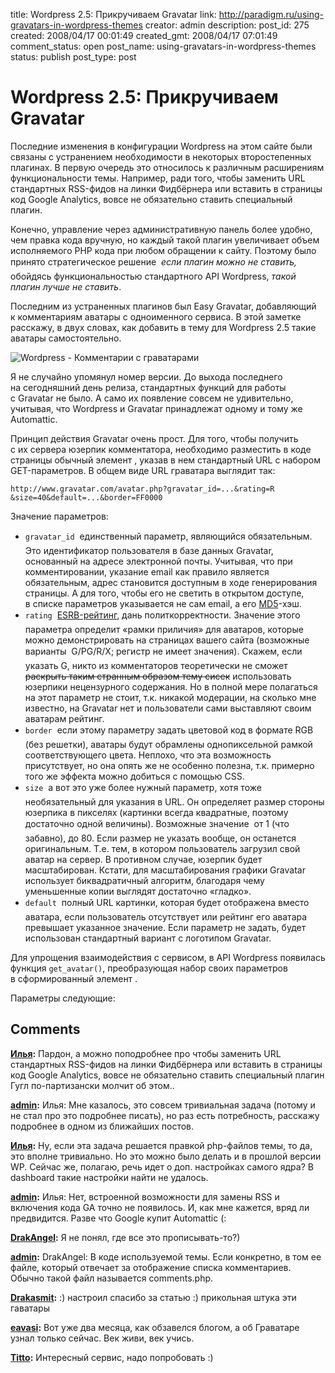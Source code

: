 title: Wordpress 2.5: Прикручиваем Gravatar
link: http://paradigm.ru/using-gravatars-in-wordpress-themes
creator: admin
description: 
post_id: 275
created: 2008/04/17 00:01:49
created_gmt: 2008/04/17 07:01:49
comment_status: open
post_name: using-gravatars-in-wordpress-themes
status: publish
post_type: post

# Wordpress 2.5: Прикручиваем Gravatar

Последние изменения в конфигурации Wordpress на этом сайте были связаны с устранением необходимости в некоторых второстепенных плагинах. В первую очередь это относилось к различным расширениям функциональности темы. Например, ради того, чтобы заменить URL стандартных RSS-фидов на линки Фидбёрнера или вставить в страницы код Google Analytics, вовсе не обязательно ставить специальный плагин.

Конечно, управление через административную панель более удобно, чем правка кода вручную, но каждый такой плагин увеличивает объем исполняемого PHP кода при любом обращении к сайту. Поэтому было принято стратегическое решение  _если плагин можно не ставить,_ обойдясь функциональностью стандартного API Wordpress, _такой плагин лучше не ставить_.

Последним из устраненных плагинов был Easy Gravatar, добавляющий к комментариям аватары с одноименного сервиса. В этой заметке расскажу, в двух словах, как добавить в тему для Wordpress 2.5 такие аватары самостоятельно.

![Wordpress - Комментарии с граватарами](/;-\)/2008/04/comments.png)

Я не случайно упомянул номер версии. До выхода последнего на сегодняшний день релиза, стандартных функций для работы с Gravatar не было. А само их появление совсем не удивительно, учитывая, что Wordpress и Gravatar принадлежат одному и тому же Automattic.

Принцип действия Gravatar очень прост. Для того, чтобы получить с их сервера юзерпик комментатора, необходимо разместить в коде страницы обычный элемент <img>, указав в нем стандартный URL с набором GET-параметров. В общем виде URL граватара выглядит так:
    
    http://www.gravatar.com/avatar.php?gravatar_id=...&rating=R
    &size=40&default=...&border=FF0000

Значение параметров:

  * `gravatar_id`  единственный параметр, являющийся обязательным. Это идентификатор пользователя в базе данных Gravatar, основанный на адресе электронной почты. Учитывая, что при комментировании, указание email как правило является обязательным, адрес становится доступным в ходе генерирования страницы. А для того, чтобы его не светить в открытом доступе, в списке параметров указывается не сам email, а его [MD5](http://ru.wikipedia.org/wiki/MD5)-хэш.
  * `rating`  [ESRB-рейтинг](http://ru.wikipedia.org/wiki/Entertainment_Software_Rating_Board), дань политкорректности. Значение этого параметра определит «рамки приличия» для аватаров, которые можно демонстрировать на страницах вашего сайта (возможные варианты  G/PG/R/X; регистр не имеет значения). Скажем, если указать G, никто из комментаторов теоретически не сможет <strike>раскрыть таким странным образом тему сисек</strike> использовать юзерпики нецензурного содержания. Но в полной мере полагаться на этот параметр не стоит, т.к. никакой модерации, на сколько мне известно, на Gravatar нет и пользователи сами выставляют своим аватарам рейтинг.
  * `border`  если этому параметру задать цветовой код в формате RGB (без решетки), аватары будут обрамлены однопиксельной рамкой соответствующего цвета. Неплохо, что эта возможность присутствует, но она опять же не особенно полезна, т.к. примерно того же эффекта можно добиться с помощью CSS.
  * `size`  а вот это уже более нужный параметр, хотя тоже необязательный для указания в URL. Он определяет размер стороны юзерпика в пикселях (картинки всегда квадратные, поэтому достаточно одной величины). Возможные значение  от 1 (что забавно), до 80. Если размер не указать вообще, он останется оригинальным. Т.е. тем, в котором пользователь загрузил свой аватар на сервер. В противном случае, юзерпик будет масштабирован. Кстати, для масштабирования графики Gravatar использует биквадратичный алгоритм, благодаря чему уменьшенные копии выглядят достаточно «гладко».
  * `default`  полный URL картинки, которая будет отображена вместо аватара, если пользователь отсутствует или рейтинг его аватара превышает указанное значение. Если параметр не задать, будет использован стандартный вариант с логотипом Gravatar.

Для упрощения взаимодействия с сервисом, в API Wordpress появилась функция `get_avatar()`, преобразующая набор своих параметров в сформированный элемент <img>.

Параметры следующие:

## Comments

**[Илья](#557 "2008/04/17 01:11:52"):** Пардон, а можно поподробнее про чтобы заменить URL стандартных RSS-фидов на линки Фидбёрнера или вставить в страницы код Google Analytics, вовсе не обязательно ставить специальный плагин Гугл по-партизански молчит об этом..

**[admin](#558 "2008/04/17 01:17:57"):** Илья: Мне казалось, это совсем тривиальная задача (потому и не стал про это подробнее писать), но раз есть потребность, расскажу подробнее в одном из ближайших постов.

**[Илья](#559 "2008/04/17 01:26:58"):** Ну, если эта задача решается правкой php-файлов темы, то да, это вполне тривиально. Но это можно было делать и в прошлой версии WP. Сейчас же, полагаю, речь идет о доп. настройках самого ядра? В dashboard такие настройки найти не удалось.

**[admin](#560 "2008/04/17 01:47:41"):** Илья: Нет, встроенной возможности для замены RSS и включения кода GA точно не появилось. И, как мне кажется, вряд ли предвидится. Разве что Google купит Automattic (:

**[DrakAngel](#1020 "2008/06/12 00:30:12"):** Я не понял, где все это прописывать-то?)

**[admin](#1022 "2008/06/12 10:26:05"):** DrakAngel: В коде используемой темы. Если конкретно, в том ее файле, который отвечает за отображение списка комментариев. Обычно такой файл называется comments.php.

**[Drakasmit](#1748 "2008/08/25 04:06:54"):** :) настроил спасибо за статью :) прикольная штука эти гаватары

**[eavasi](#34584 "2009/05/21 20:14:40"):** Вот уже два месяца, как обзавелся блогом, а об Граватаре узнал только сейчас. Век живи, век учись.

**[Titto](#36990 "2009/08/16 09:11:02"):** Интересный сервис, надо попробовать :)

